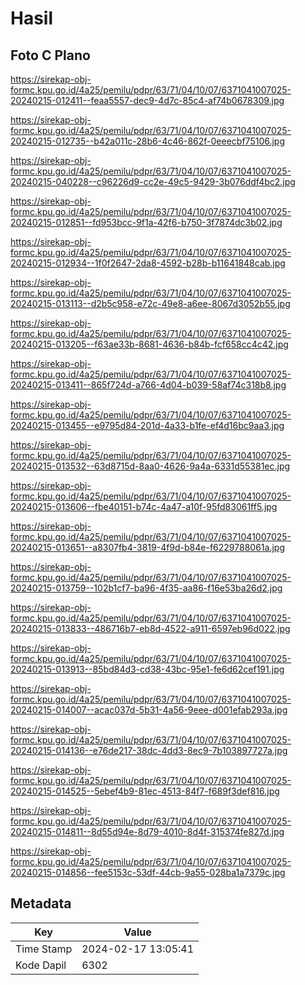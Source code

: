 # Hasil

## Foto C Plano

https://sirekap-obj-formc.kpu.go.id/4a25/pemilu/pdpr/63/71/04/10/07/6371041007025-20240215-012411--feaa5557-dec9-4d7c-85c4-af74b0678309.jpg

https://sirekap-obj-formc.kpu.go.id/4a25/pemilu/pdpr/63/71/04/10/07/6371041007025-20240215-012735--b42a011c-28b6-4c46-862f-0eeecbf75106.jpg

https://sirekap-obj-formc.kpu.go.id/4a25/pemilu/pdpr/63/71/04/10/07/6371041007025-20240215-040228--c96226d9-cc2e-49c5-9429-3b076ddf4bc2.jpg

https://sirekap-obj-formc.kpu.go.id/4a25/pemilu/pdpr/63/71/04/10/07/6371041007025-20240215-012851--fd953bcc-9f1a-42f6-b750-3f7874dc3b02.jpg

https://sirekap-obj-formc.kpu.go.id/4a25/pemilu/pdpr/63/71/04/10/07/6371041007025-20240215-012934--1f0f2647-2da8-4592-b28b-b11641848cab.jpg

https://sirekap-obj-formc.kpu.go.id/4a25/pemilu/pdpr/63/71/04/10/07/6371041007025-20240215-013113--d2b5c958-e72c-49e8-a6ee-8067d3052b55.jpg

https://sirekap-obj-formc.kpu.go.id/4a25/pemilu/pdpr/63/71/04/10/07/6371041007025-20240215-013205--f63ae33b-8681-4636-b84b-fcf658cc4c42.jpg

https://sirekap-obj-formc.kpu.go.id/4a25/pemilu/pdpr/63/71/04/10/07/6371041007025-20240215-013411--865f724d-a766-4d04-b039-58af74c318b8.jpg

https://sirekap-obj-formc.kpu.go.id/4a25/pemilu/pdpr/63/71/04/10/07/6371041007025-20240215-013455--e9795d84-201d-4a33-b1fe-ef4d16bc9aa3.jpg

https://sirekap-obj-formc.kpu.go.id/4a25/pemilu/pdpr/63/71/04/10/07/6371041007025-20240215-013532--63d8715d-8aa0-4626-9a4a-6331d55381ec.jpg

https://sirekap-obj-formc.kpu.go.id/4a25/pemilu/pdpr/63/71/04/10/07/6371041007025-20240215-013606--fbe40151-b74c-4a47-a10f-95fd83061ff5.jpg

https://sirekap-obj-formc.kpu.go.id/4a25/pemilu/pdpr/63/71/04/10/07/6371041007025-20240215-013651--a8307fb4-3819-4f9d-b84e-f6229788061a.jpg

https://sirekap-obj-formc.kpu.go.id/4a25/pemilu/pdpr/63/71/04/10/07/6371041007025-20240215-013759--102b1cf7-ba96-4f35-aa86-f16e53ba26d2.jpg

https://sirekap-obj-formc.kpu.go.id/4a25/pemilu/pdpr/63/71/04/10/07/6371041007025-20240215-013833--486716b7-eb8d-4522-a911-6597eb96d022.jpg

https://sirekap-obj-formc.kpu.go.id/4a25/pemilu/pdpr/63/71/04/10/07/6371041007025-20240215-013913--85bd84d3-cd38-43bc-95e1-fe6d62cef191.jpg

https://sirekap-obj-formc.kpu.go.id/4a25/pemilu/pdpr/63/71/04/10/07/6371041007025-20240215-014007--acac037d-5b31-4a56-9eee-d001efab293a.jpg

https://sirekap-obj-formc.kpu.go.id/4a25/pemilu/pdpr/63/71/04/10/07/6371041007025-20240215-014136--e76de217-38dc-4dd3-8ec9-7b103897727a.jpg

https://sirekap-obj-formc.kpu.go.id/4a25/pemilu/pdpr/63/71/04/10/07/6371041007025-20240215-014525--5ebef4b9-81ec-4513-84f7-f689f3def816.jpg

https://sirekap-obj-formc.kpu.go.id/4a25/pemilu/pdpr/63/71/04/10/07/6371041007025-20240215-014811--8d55d94e-8d79-4010-8d4f-315374fe827d.jpg

https://sirekap-obj-formc.kpu.go.id/4a25/pemilu/pdpr/63/71/04/10/07/6371041007025-20240215-014856--fee5153c-53df-44cb-9a55-028ba1a7379c.jpg


## Metadata

| Key        | Value               |
| ---------- | ------------------- |
| Time Stamp | 2024-02-17 13:05:41 |
| Kode Dapil | 6302                |



